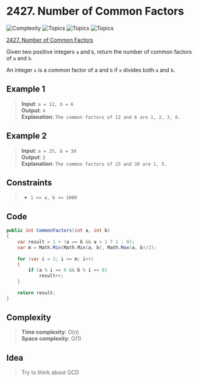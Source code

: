 # 2427. Number of Common Factors

![Complexity](https://img.shields.io/badge/easy-green)
![Topics](https://img.shields.io/badge/math-blue)
![Topics](https://img.shields.io/badge/enumeration-blue)
![Topics](https://img.shields.io/badge/number_theory-blue)

[2427. Number of Common Factors](https://leetcode.com/problems/number-of-common-factors/description/)

Given two positive integers `a` and `b`, return the number of common factors of `a` and `b`.

An integer `x` is a common factor of a and `b` if `x` divides both `a` and `b`.

## Example 1

> **Input**: `a = 12, b = 6`  
> **Output**: `4`  
> **Explanation**: `The common factors of 12 and 6 are 1, 2, 3, 6.`

## Example 2

> **Input**: `a = 25, b = 30`  
> **Output**: `2`  
> **Explanation**: `The common factors of 25 and 30 are 1, 5.`

## Constraints

> - `1 <= a, b <= 1000`

## Code

```csharp
public int CommonFactors(int a, int b)
{
    var result = 1 + (a == b && a > 1 ? 1 : 0);
    var m = Math.Min(Math.Min(a, b), Math.Max(a, b)/2);
    
    for (var i = 2; i <= m; i++)
    {
        if (a % i == 0 && b % i == 0)
            result++;
    }
    
    return result;
}
```

## Complexity

> **Time complexity**: O(n)  
> **Space complexity**: O(1)

## Idea

> Try to think about GCD